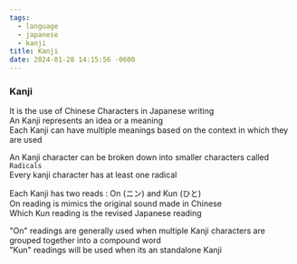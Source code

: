 ```yaml
---
tags:
  - language
  - japanese
  - kanji
title: Kanji
date: 2024-01-28 14:15:56 -0600
---
```


### Kanji

It is the use of Chinese Characters in Japanese writing  
An Kanji represents an idea or a meaning  
Each Kanji can have multiple meanings based on the context in which they are used

An Kanji character can be broken down into smaller characters called `Radicals`  
Every kanji character has at least one radical

Each Kanji has two reads : On (ニン) and Kun (ひと)  
On reading is mimics the original sound made in Chinese  
Which Kun reading is the revised Japanese reading

"On" readings are generally used when multiple Kanji characters are grouped together into a compound word  
"Kun" readings will be used when its an standalone Kanji
